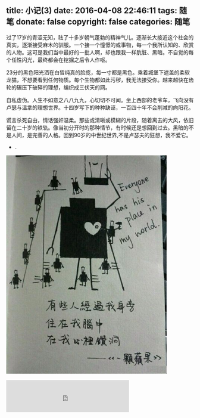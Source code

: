 title: 小记(3)
date: 2016-04-08 22:46:11
tags: 随笔
donate: false
copyright: false
categories: 随笔
---

过了17岁的青涩无知，祛了十多岁朝气蓬勃的精神气儿。逐渐长大接近这个社会的真实，逐渐接受麻木的驯服。一个接一个憧憬的或事物，每一个我所认知的、欣赏的人物。这可是我们当中最好的一批人啊，却也跟我一样肮脏、黑暗。不自觉的每个任性闪光，最终都会在挖掘之后令人作呕。


23分的黑色阳光洒在白皙纯真的脸庞，每一寸都是黑色。乘着城堡下遮盖的柔软龙猫，不想要看到任何物质。每个生物都如此污秽，我无法接受你。越来越快在齿轮的碾压下破碎的理想，编织成三伏天的网。


自私虚伪。人生不如意之八八九九，心切切不可闻。坐上西部的老爷车，飞向没有卢瑟与温拿的理想世界。十四岁写下的种种缺诬，一百四十年不会削减的向阳花。


谎言杀死自由，情话强奸温柔。那些或清晰或模糊的片段，随着离去的大风，依旧留在二十岁的铁轨。像当初分开时的那种情节，有时候还是想回到过去。黑暗的不是人间，是完善的人格。回到90岁的中世纪世界,不是卢瑟夫的狂想，我不爱它。


- .

![](/img/slim-note.jpg)

<!--more-->

<iframe frameborder="no" border="0" marginwidth="0" marginheight="0" width=330 height=86 src="http://music.163.com/outchain/player?type=2&id=30260069&auto=1&height=66"></iframe>
